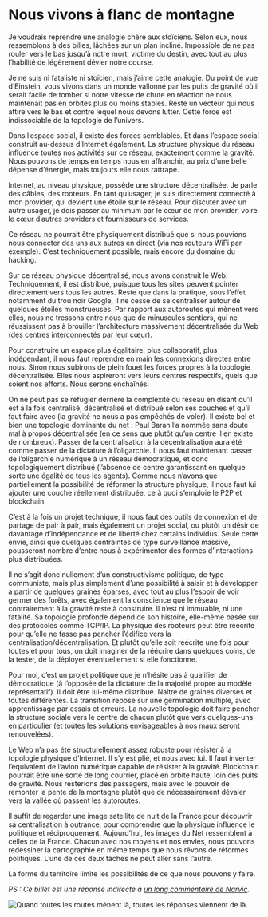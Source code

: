 # Nous vivons à flanc de montagne

Je voudrais reprendre une analogie chère aux stoïciens. Selon eux, nous ressemblons à des billes, lâchées sur un plan incliné. Impossible de ne pas rouler vers le bas jusqu’à notre mort, victime du destin, avec tout au plus l’habilité de légèrement dévier notre course.<span id="more-43406"></span>

Je ne suis ni fataliste ni stoïcien, mais j’aime cette analogie. Du point de vue d’Einstein, vous vivons dans un monde vallonné par les puits de gravité où il serait facile de tomber si notre vitesse de chute en réaction ne nous maintenait pas en orbites plus ou moins stables. Reste un vecteur qui nous attire vers le bas et contre lequel nous devons lutter. Cette force est indissociable de la topologie de l’univers.

Dans l’espace social, il existe des forces semblables. Et dans l’espace social construit au-dessus d’Internet également. La structure physique du réseau influence toutes nos activités sur ce réseau, exactement comme la gravité. Nous pouvons de temps en temps nous en affranchir, au prix d’une belle dépense d’énergie, mais toujours elle nous rattrape.

Internet, au niveau physique, possède une structure décentralisée. Je parle des câbles, des rooteurs. En tant qu’usager, je suis directement connecté à mon provider, qui devient une étoile sur le réseau. Pour discuter avec un autre usager, je dois passer au minimum par le cœur de mon provider, voire le cœur d’autres providers et fournisseurs de services.

Ce réseau ne pourrait être physiquement distribué que si nous pouvions nous connecter des uns aux autres en direct (via nos routeurs WiFi par exemple). C’est techniquement possible, mais encore du domaine du hacking.

Sur ce réseau physique décentralisé, nous avons construit le Web. Techniquement, il est distribué, puisque tous les sites peuvent pointer directement vers tous les autres. Reste que dans la pratique, sous l’effet notamment du trou noir Google, il ne cesse de se centraliser autour de quelques étoiles monstrueuses. Par rapport aux autoroutes qui mènent vers elles, nous ne tressons entre nous que de minuscules sentiers, qui ne réussissent pas à brouiller l’architecture massivement décentralisée du Web (des centres interconnectés par leur cœur).

Pour construire un espace plus égalitaire, plus collaboratif, plus indépendant, il nous faut reprendre en main les connexions directes entre nous. Sinon nous subirons de plein fouet les forces propres à la topologie décentralisée. Elles nous aspireront vers leurs centres respectifs, quels que soient nos efforts. Nous serons enchaînés.

On ne peut pas se réfugier derrière la complexité du réseau en disant qu’il est à la fois centralisé, décentralisé et distribué selon ses couches et qu’il faut faire avec (la gravité ne nous a pas empêchés de voler). Il existe bel et bien une topologie dominante du net : Paul Baran l’a nommée sans doute mal à propos décentralisée (en ce sens que plutôt qu’un centre il en existe de nombreux). Passer de la centralisation à la décentralisation aura été comme passer de la dictature à l’oligarchie. Il nous faut maintenant passer de l’oligarchie numérique à un réseau démocratique, et donc topologiquement distribué (l’absence de centre garantissant en quelque sorte une égalité de tous les agents). Comme nous n’avons que partiellement la possibilité de réformer la structure physique, il nous faut lui ajouter une couche réellement distribuée, ce à quoi s’emploie le P2P et blockchain.

C’est à la fois un projet technique, il nous faut des outils de connexion et de partage de pair à pair, mais également un projet social, ou plutôt un désir de davantage d’indépendance et de liberté chez certains individus. Seule cette envie, ainsi que quelques contraintes de type surveillance massive, pousseront nombre d’entre nous à expérimenter des formes d’interactions plus distribuées.

Il ne s’agit donc nullement d’un constructivisme politique, de type communiste, mais plus simplement d’une possibilité à saisir et à développer à partir de quelques graines éparses, avec tout au plus l’espoir de voir germer des forêts, avec également la conscience que le réseau contrairement à la gravité reste à construire. Il n’est ni immuable, ni une fatalité. Sa topologie profonde dépend de son histoire, elle-même basée sur des protocoles comme TCP/IP. La physique des rooteurs peut être réécrite pour qu’elle ne fasse pas pencher l’édifice vers la centralisation/décentralisation. Et plutôt qu’elle soit réécrite une fois pour toutes et pour tous, on doit imaginer de la réécrire dans quelques coins, de la tester, de la déployer éventuellement si elle fonctionne.

Pour moi, c’est un projet politique que je n’hésite pas à qualifier de démocratique (à l’opposée de la dictature de la majorité propre au modèle représentatif). Il doit être lui-même distribué. Naître de graines diverses et toutes différentes. La transition repose sur une germination multiple, avec apprentissage par essais et erreurs. La nouvelle topologie doit faire pencher la structure sociale vers le centre de chacun plutôt que vers quelques-uns en particulier (et toutes les solutions envisageables à nos maux seront renouvelées).

Le Web n’a pas été structurellement assez robuste pour résister à la topologie physique d’Internet. Il s’y est plié, et nous avec lui. Il faut inventer l’équivalent de l’avion numérique capable de résister à la gravité. Blockchain pourrait être une sorte de long courrier, placé en orbite haute, loin des puits de gravité. Nous resterions des passagers, mais avec le pouvoir de remonter la pente de la montagne plutôt que de nécessairement dévaler vers la vallée où passent les autoroutes.

Il suffit de regarder une image satellite de nuit de la France pour découvrir sa centralisation à outrance, pour comprendre que la physique influence le politique et réciproquement. Aujourd’hui, les images du Net ressemblent à celles de la France. Chacun avec nos moyens et nos envies, nous pouvons redessiner la cartographie en même temps que nous rêvons de réformes politiques. L’une de ces deux tâches ne peut aller sans l’autre.

La forme du territoire limite les possibilités de ce que nous pouvons y faire.

*PS : Ce billet est une réponse indirecte à [un long commentaire de Narvic](https://tcrouzet.com/2016/01/04/les-maux-du-web-sont-dans-sa-topologie/#com43261).*

![Quand toutes les routes mènent là, toutes les réponses viennent de là.](https://tcrouzet.com/images_tc/2016/01/IMG_4253.jpg)